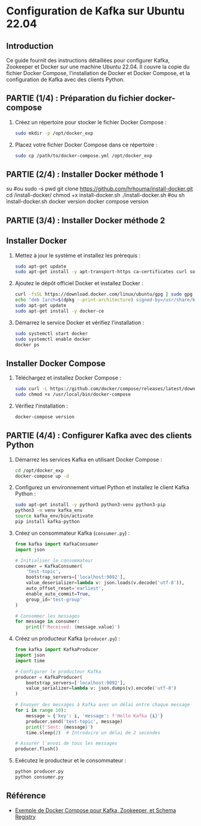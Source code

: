 # Configuration de Kafka sur Ubuntu 22.04

## Introduction
Ce guide fournit des instructions détaillées pour configurer Kafka, Zookeeper et Docker sur une machine Ubuntu 22.04. Il couvre la copie du fichier Docker Compose, l'installation de Docker et Docker Compose, et la configuration de Kafka avec des clients Python.

## PARTIE (1/4) : Préparation du fichier docker-compose
1. Créez un répertoire pour stocker le fichier Docker Compose :
   ```sh
   sudo mkdir -p /opt/docker_exp
   ```

2. Placez votre fichier Docker Compose dans ce répertoire :
   ```sh
   sudo cp /path/to/docker-compose.yml /opt/docker_exp
   ```

## PARTIE (2/4) : Installer Docker méthode 1
su
#ou sudo -s
pwd
git clone https://github.com/hrhouma/install-docker.git
cd /install-docker/
chmod +x install-docker.sh
./install-docker.sh
#ou sh install-docker.sh
docker version
docker compose version


## PARTIE (3/4) : Installer Docker méthode 2
## Installer Docker 
1. Mettez à jour le système et installez les prérequis :
   ```sh
   sudo apt-get update
   sudo apt-get install -y apt-transport-https ca-certificates curl software-properties-common
   ```

2. Ajoutez le dépôt officiel Docker et installez Docker :
   ```sh
   curl -fsSL https://download.docker.com/linux/ubuntu/gpg | sudo gpg --dearmor -o /usr/share/keyrings/docker-archive-keyring.gpg
   echo "deb [arch=$(dpkg --print-architecture) signed-by=/usr/share/keyrings/docker-archive-keyring.gpg] https://download.docker.com/linux/ubuntu $(lsb_release -cs) stable" | sudo tee /etc/apt/sources.list.d/docker.list > /dev/null
   sudo apt-get update
   sudo apt-get install -y docker-ce
   ```

3. Démarrez le service Docker et vérifiez l'installation :
   ```sh
   sudo systemctl start docker
   sudo systemctl enable docker
   docker ps
   ```

## Installer Docker Compose
1. Téléchargez et installez Docker Compose :
   ```sh
   sudo curl -L https://github.com/docker/compose/releases/latest/download/docker-compose-$(uname -s)-$(uname -m) -o /usr/local/bin/docker-compose
   sudo chmod +x /usr/local/bin/docker-compose
   ```

2. Vérifiez l'installation :
   ```sh
   docker-compose version
   ```





## PARTIE (4/4) : Configurer Kafka avec des clients Python

1. Démarrez les services Kafka en utilisant Docker Compose :
   ```sh
   cd /opt/docker_exp
   docker-compose up -d
   ```

2. Configurez un environnement virtuel Python et installez le client Kafka Python :
   ```sh
   sudo apt-get install -y python3 python3-venv python3-pip
   python3 -m venv kafka_env
   source kafka_env/bin/activate
   pip install kafka-python
   ```

3. Créez un consommateur Kafka (`consumer.py`) :
   ```python
   from kafka import KafkaConsumer
   import json

   # Initialiser le consommateur
   consumer = KafkaConsumer(
       'test-topic',
       bootstrap_servers=['localhost:9092'],
       value_deserializer=lambda v: json.loads(v.decode('utf-8')),
       auto_offset_reset='earliest',
       enable_auto_commit=True,
       group_id='test-group'
   )

   # Consommer les messages
   for message in consumer:
       print(f'Received: {message.value}')
   ```

4. Créez un producteur Kafka (`producer.py`) :
   ```python
   from kafka import KafkaProducer
   import json
   import time

   # Configurer le producteur Kafka
   producer = KafkaProducer(
       bootstrap_servers=['localhost:9092'],
       value_serializer=lambda v: json.dumps(v).encode('utf-8')
   )

   # Envoyer des messages à Kafka avec un délai entre chaque message
   for i in range 10):
       message = {'key': i, 'message': f'Hello Kafka {i}'}
       producer.send('test-topic', message)
       print(f'Sent: {message}')
       time.sleep(2)  # Introduire un délai de 2 secondes

   # Assurer l'envoi de tous les messages
   producer.flush()
   ```

5. Exécutez le producteur et le consommateur :
   ```sh
   python producer.py
   python consumer.py
   ```

## Référence
- [Exemple de Docker Compose pour Kafka, Zookeeper, et Schema Registry](https://jskim1991.medium.com/docker-docker-compose-example-for-kafka-zookeeper-and-schema-registry-c516422532e7)
